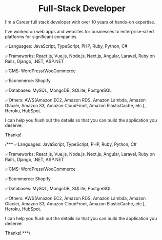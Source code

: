 <h1 align="center">Full-Stack Developer
</h1>


I'm a Career full stack developer with over 10 years of hands-on expertise.

I've worked on web apps and websites for businesses to enterprise-sized platforms for significant companies.

✅Languages: JavaScript, TypeScript, PHP, Ruby, Python, C#

✅Frameworks: React.js, Vue.js, Node.js, Next.js, Angular, Laravel, Ruby on Rails, Django, .NET, ASP.NET

✅CMS: WordPress/WooCommerce

✅Ecommerce: Shopify

✅Databases: MySQL, MongoDB, SQLite, PostgreSQL

✅Others: AWS(Amazon EC2, Amazon RDS, Amazon Lambda, Amazon Glacier, Amazon S3, Amazon CloudFront, Amazon ElasticCache, etc.), Heroku, HubSpot.

I can help you flush out the details so that you can build the application you deserve.

Thanks!

/***
✅Languages: JavaScript, TypeScript, PHP, Ruby, Python, C#

✅Frameworks: React.js, Vue.js, Node.js, Next.js, Angular, Laravel, Ruby on Rails, Django, .NET, ASP.NET

✅CMS: WordPress/WooCommerce

✅Ecommerce: Shopify

✅Databases: MySQL, MongoDB, SQLite, PostgreSQL

✅Others: AWS(Amazon EC2, Amazon RDS, Amazon Lambda, Amazon Glacier, Amazon S3, Amazon CloudFront, Amazon ElasticCache, etc.), Heroku, HubSpot.

I can help you flush out the details so that you can build the application you deserve.

Thanks!
***/
